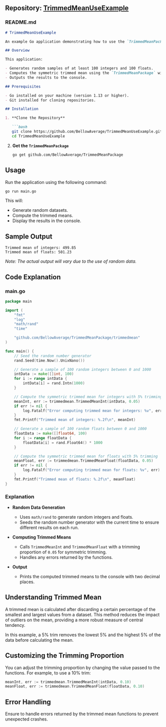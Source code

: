 ## Repository: [TrimmedMeanUseExample](https://github.com/BellowAverage/TrimmedMeanUseExample)

### README.md

```markdown
# TrimmedMeanUseExample

An example Go application demonstrating how to use the `TrimmedMeanPackage` to compute trimmed means for datasets of integers and floats.

## Overview

This application:

- Generates random samples of at least 100 integers and 100 floats.
- Computes the symmetric trimmed mean using the `TrimmedMeanPackage` with a 5% trim from both ends.
- Outputs the results to the console.

## Prerequisites

- Go installed on your machine (version 1.13 or higher).
- Git installed for cloning repositories.

## Installation

1. **Clone the Repository**

   ```bash
   git clone https://github.com/BellowAverage/TrimmedMeanUseExample.git
   cd TrimmedMeanUseExample
   ```

2. **Get the `TrimmedMeanPackage`**

   ```bash
   go get github.com/BellowAverage/TrimmedMeanPackage
   ```

## Usage

Run the application using the following command:

```bash
go run main.go
```

This will:

- Generate random datasets.
- Compute the trimmed means.
- Display the results in the console.

## Sample Output

```
Trimmed mean of integers: 499.85
Trimmed mean of floats: 501.23
```

*Note: The actual output will vary due to the use of random data.*

## Code Explanation

### main.go

```go
package main

import (
    "fmt"
    "log"
    "math/rand"
    "time"

    "github.com/BellowAverage/TrimmedMeanPackage/trimmedmean"
)

func main() {
    // Seed the random number generator
    rand.Seed(time.Now().UnixNano())

    // Generate a sample of 100 random integers between 0 and 1000
    intData := make([]int, 100)
    for i := range intData {
        intData[i] = rand.Intn(1000)
    }

    // Compute the symmetric trimmed mean for integers with 5% trimming
    meanInt, err := trimmedmean.TrimmedMeanInt(intData, 0.05)
    if err != nil {
        log.Fatalf("Error computing trimmed mean for integers: %v", err)
    }
    fmt.Printf("Trimmed mean of integers: %.2f\n", meanInt)

    // Generate a sample of 100 random floats between 0 and 1000
    floatData := make([]float64, 100)
    for i := range floatData {
        floatData[i] = rand.Float64() * 1000
    }

    // Compute the symmetric trimmed mean for floats with 5% trimming
    meanFloat, err := trimmedmean.TrimmedMeanFloat(floatData, 0.05)
    if err != nil {
        log.Fatalf("Error computing trimmed mean for floats: %v", err)
    }
    fmt.Printf("Trimmed mean of floats: %.2f\n", meanFloat)
}
```

### Explanation

- **Random Data Generation**

  - Uses `math/rand` to generate random integers and floats.
  - Seeds the random number generator with the current time to ensure different results on each run.

- **Computing Trimmed Means**

  - Calls `TrimmedMeanInt` and `TrimmedMeanFloat` with a trimming proportion of `0.05` for symmetric trimming.
  - Handles any errors returned by the functions.

- **Output**

  - Prints the computed trimmed means to the console with two decimal places.

## Understanding Trimmed Mean

A trimmed mean is calculated after discarding a certain percentage of the smallest and largest values from a dataset. This method reduces the impact of outliers on the mean, providing a more robust measure of central tendency.

In this example, a 5% trim removes the lowest 5% and the highest 5% of the data before calculating the mean.

## Customizing the Trimming Proportion

You can adjust the trimming proportion by changing the value passed to the functions. For example, to use a 10% trim:

```go
meanInt, err := trimmedmean.TrimmedMeanInt(intData, 0.10)
meanFloat, err := trimmedmean.TrimmedMeanFloat(floatData, 0.10)
```

## Error Handling

Ensure to handle errors returned by the trimmed mean functions to prevent unexpected crashes.